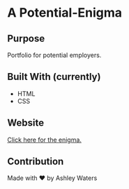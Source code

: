 # A Potential-Enigma

## Purpose
Portfolio for potential employers.

## Built With (currently)
* HTML
* CSS

## Website
<a href="https://aishels.github.io/potential-enigma/">Click here for the enigma.</a>

## Contribution
Made with ♥ by Ashley Waters
